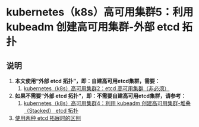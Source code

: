 # kubernetes（k8s）高可用集群5：利用 kubeadm 创建高可用集群-外部 etcd 拓扑

## 说明

1. **本文使用“外部 etcd 拓扑”，即：自建高可用etcd集群，需要：**
    1. [kubernetes（k8s）高可用集群2：etcd 高可用集群（非必须）](/k8s/availability/etcd-install.md)
2. **如果不需要“外部 etcd 拓扑”，即：不需要自建高可用etcd集群，请参考：**
    1. [kubernetes（k8s）高可用集群4：利用 kubeadm 创建高可用集群-堆叠（Stacked） etcd 拓扑](/k8s/availability/stacked-etcd.md)
3. [使用两种 etcd 拓展时的区别](/k8s/availability/stacked-etcd.md)
